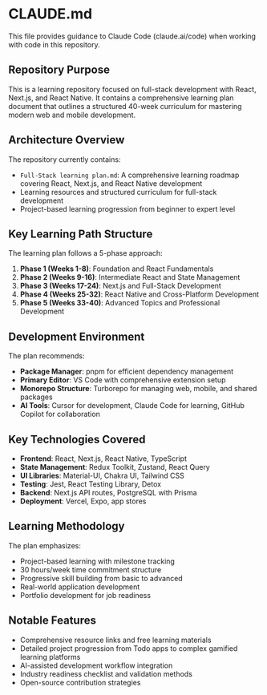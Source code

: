 # CLAUDE.md

This file provides guidance to Claude Code (claude.ai/code) when working with code in this repository.

## Repository Purpose

This is a learning repository focused on full-stack development with React, Next.js, and React Native. It contains a comprehensive learning plan document that outlines a structured 40-week curriculum for mastering modern web and mobile development.

## Architecture Overview

The repository currently contains:
- `Full-Stack learning plan.md`: A comprehensive learning roadmap covering React, Next.js, and React Native development
- Learning resources and structured curriculum for full-stack development
- Project-based learning progression from beginner to expert level

## Key Learning Path Structure

The learning plan follows a 5-phase approach:
1. **Phase 1 (Weeks 1-8)**: Foundation and React Fundamentals
2. **Phase 2 (Weeks 9-16)**: Intermediate React and State Management  
3. **Phase 3 (Weeks 17-24)**: Next.js and Full-Stack Development
4. **Phase 4 (Weeks 25-32)**: React Native and Cross-Platform Development
5. **Phase 5 (Weeks 33-40)**: Advanced Topics and Professional Development

## Development Environment

The plan recommends:
- **Package Manager**: pnpm for efficient dependency management
- **Primary Editor**: VS Code with comprehensive extension setup
- **Monorepo Structure**: Turborepo for managing web, mobile, and shared packages
- **AI Tools**: Cursor for development, Claude Code for learning, GitHub Copilot for collaboration

## Key Technologies Covered

- **Frontend**: React, Next.js, React Native, TypeScript
- **State Management**: Redux Toolkit, Zustand, React Query
- **UI Libraries**: Material-UI, Chakra UI, Tailwind CSS
- **Testing**: Jest, React Testing Library, Detox
- **Backend**: Next.js API routes, PostgreSQL with Prisma
- **Deployment**: Vercel, Expo, app stores

## Learning Methodology

The plan emphasizes:
- Project-based learning with milestone tracking
- 30 hours/week time commitment structure
- Progressive skill building from basic to advanced
- Real-world application development
- Portfolio development for job readiness

## Notable Features

- Comprehensive resource links and free learning materials
- Detailed project progression from Todo apps to complex gamified learning platforms
- AI-assisted development workflow integration
- Industry readiness checklist and validation methods
- Open-source contribution strategies